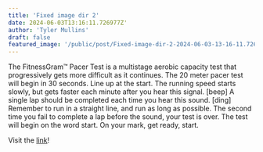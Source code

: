 ```yaml
---
title: 'Fixed image dir 2'
date: 2024-06-03T13:16:11.726977Z'
author: 'Tyler Mullins'
draft: false
featured_image: '/public/post/Fixed-image-dir-2-2024-06-03-13-16-11.726977\header_image.jpg'
---
```


The FitnessGram™ Pacer Test is a multistage aerobic capacity test that progressively gets more difficult as it continues. The 20 meter pacer test will begin in 30 seconds. Line up at the start. The running speed starts slowly, but gets faster each minute after you hear this signal. [beep] A single lap should be completed each time you hear this sound. [ding] Remember to run in a straight line, and run as long as possible. The second time you fail to complete a lap before the sound, your test is over. The test will begin on the word start. On your mark, get ready, start.

Visit the [link](https://pages.cs.wisc.edu/~harron/)!
